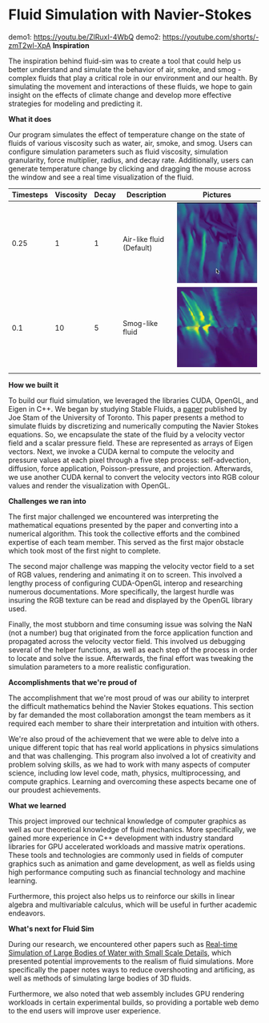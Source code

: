 # Fluid Simulation with Navier-Stokes
demo1: https://youtu.be/ZlRuxI-4WbQ
demo2: https://youtube.com/shorts/-zmT2wl-XpA
**Inspiration**

The inspiration behind fluid-sim was to create a tool that could help us better understand and simulate the behavior of air, smoke, and smog - complex fluids that play a critical role in our environment and our health. By simulating the movement and interactions of these fluids, we hope to gain insight on the effects of climate change and develop more effective strategies for modeling and predicting it.

**What it does**

Our program simulates the effect of temperature change on the state of fluids of various viscosity such as water, air, smoke, and smog. Users can configure simulation parameters such as fluid viscosity, simulation granularity, force multiplier, radius, and decay rate. Additionally, users can generate temperature change by clicking and dragging the mouse across the window and see a real time visualization of the fluid.

| Timesteps | Viscosity | Decay | Description              | Pictures             |
| --------- | --------- | ----- | ------------------------ | -------------------- |
| 0.25      | 1         | 1     | Air-like fluid (Default) | ![](./Demos/Default) |
| 0.1       | 10        | 5     | Smog-like fluid          | ![](./Demos/muddy)   |
|           |           |       |                          |                      |



**How we built it**

To build our fluid simulation, we leveraged the libraries CUDA, OpenGL, and Eigen in C++. We began by studying Stable Fluids, a [paper](https://www.dgp.toronto.edu/public_user/stam/reality/Research/pdf/ns.pdf) published by Joe Stam of the University of Toronto. This paper presents a method to simulate fluids by discretizing and numerically computing the Navier Stokes equations. So, we encapsulate the state of the fluid by a velocity vector field and a scalar pressure field. These are represented as arrays of Eigen vectors. Next, we invoke a CUDA kernal to compute the velocity and pressure values at each pixel through a five step process: self-advection, diffusion, force application, Poisson-pressure, and projection. Afterwards, we use another CUDA kernal to convert the velocity vectors into RGB colour values and render the visualization with OpenGL.

**Challenges we ran into**

The first major challenged we encountered was interpreting the mathematical equations presented by the paper and converting into a numerical algorithm. This took the collective efforts and the combined expertise of each team member. This served as the first major obstacle which took most of the first night to complete.

The second major challenge was mapping the velocity vector field to a set of RGB values, rendering and animating it on to screen. This involved a lengthy process of configuring CUDA-OpenGL interop and researching numerous documentations. More specifically, the largest hurdle was insuring the RGB texture can be read and displayed by the OpenGL library used.

Finally, the most stubborn and time consuming issue was solving the NaN (not a number) bug that originated from the force application function and propagated across the velocity vector field. This involved us debugging several of the helper functions, as well as each step of the process in order to locate and solve the issue. Afterwards, the final effort was tweaking the simulation parameters to a more realistic configuration.

**Accomplishments that we're proud of**

The accomplishment that we're most proud of was our ability to interpret the difficult mathematics behind the Navier Stokes equations. This section by far demanded the most collaboration amongst the team members as it required each member to share their interpretation and intuition with others.

We're also proud of the achievement that we were able to delve into a unique different topic that has real world applications in physics simulations and that was challenging. This program also involved a lot of creativity and problem solving skills, as we had to work with many aspects of computer science, including low level code, math, physics, multiprocessing, and compute graphics. Learning and overcoming these aspects became one of our proudest achievements.

**What we learned**

This project improved our technical knowledge of computer graphics as well as our theoretical knowledge of fluid mechanics. More specifically, we gained more experience in C++ development with industry standard libraries for GPU accelerated workloads and massive matrix operations. These tools and technologies are commonly used in fields of computer graphics such as animation and game development, as well as fields using high performance computing such as financial technology and machine learning.

Furthermore, this project also helps us to reinforce our skills in linear algebra and multivariable calculus, which will be useful in further academic endeavors.

**What's next for Fluid Sim**

During our research, we encountered other papers such as [Real-time Simulation of Large Bodies of Water
with Small Scale Details](https://diglib.eg.org/xmlui/bitstream/handle/10.2312/SCA.SCA10.197-206/197-206.pdf?sequence=1&isAllowed=y), which presented potential improvements to the realism of fluid simulations. More specifically the paper notes ways to reduce overshooting and artificing, as well as methods of simulating large bodies of 3D fluids.

Furthermore, we also noted that web assembly includes GPU rendering workloads in certain experimental builds, so providing a portable web demo to the end users will improve user experience.
